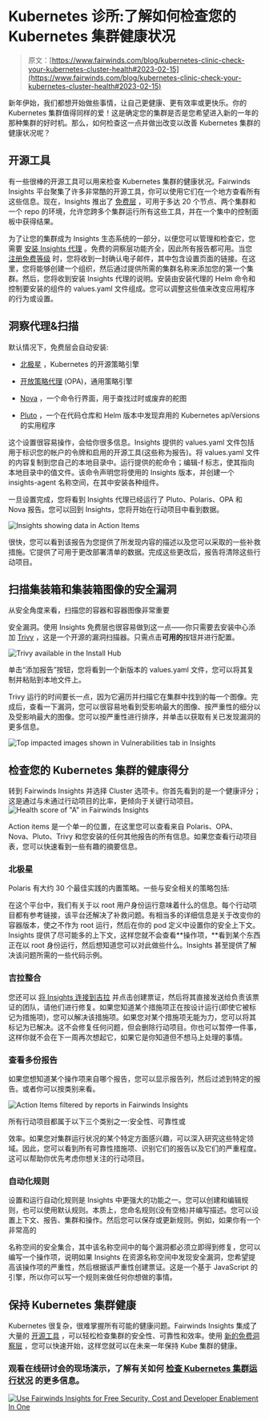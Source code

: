 # Kubernetes 诊所:了解如何检查您的 Kubernetes 集群健康状况

> 原文：[https://www.fairwinds.com/blog/kubernetes-clinic-check-your-kubernetes-cluster-health#2023-02-15](https://www.fairwinds.com/blog/kubernetes-clinic-check-your-kubernetes-cluster-health#2023-02-15)

 新年伊始，我们都想开始做些事情，让自己更健康、更有效率或更快乐。你的 Kubernetes 集群值得同样的爱！这是确定您的集群是否是您希望进入新的一年的那种集群的好时机。那么，如何检查这一点并做出改变以改善 Kubernetes 集群的健康状况呢？

## 开源工具

有一些很棒的开源工具可以用来检查 Kubernetes 集群的健康状况。Fairwinds Insights 平台聚集了许多非常酷的开源工具[](https://www.fairwinds.com/open-source-software)，你可以使用它们在一个地方查看所有这些信息。现在，Insights 推出了 [免费层](https://www.fairwinds.com/insights-pricing) ，可用于多达 20 个节点、两个集群和一个 repo 的环境，允许您跨多个集群运行所有这些工具，并在一个集中的控制面板中获得结果。

为了让您的集群成为 Insights 生态系统的一部分，以便您可以管理和检查它，您需要 [安装 Insights 代理](https://www.fairwinds.com/blog/fairwinds-insights-basics-tutorial-how-to-install-the-in-cluster-agent) 。免费的洞察层功能齐全，因此所有报告都可用。当您 [注册免费等级](https://www.fairwinds.com/blog/get-started-with-fairwinds-insights-free-tier) 时，您将收到一封确认电子邮件，其中包含设置页面的链接。在这里，您将能够创建一个组织，然后通过提供所需的集群名称来添加您的第一个集群。然后，您将收到安装 Insights 代理的说明。安装由安装代理的 Helm 命令和控制要安装的组件的 values.yaml 文件组成。您可以调整这些值来改变应用程序的行为或设置。

## 洞察代理&扫描

默认情况下，免费层会自动安装:

*   [北极星](https://www.fairwinds.com/polaris) ，Kubernetes 的开源策略引擎

*   [开放策略代理](https://www.openpolicyagent.org/) (OPA)，通用策略引擎

*   [Nova](https://nova.docs.fairwinds.com/) ，一个命令行界面，用于查找过时或废弃的舵图

*   [Pluto](https://pluto.docs.fairwinds.com/) ，一个在代码仓库和 Helm 版本中发现弃用的 Kubernetes apiVersions 的实用程序

这个设置很容易操作，会给你很多信息。Insights 提供的 values.yaml 文件包括用于标识您的帐户的令牌和启用的开源工具(这些称为报告)。将 values.yaml 文件的内容复制到您自己的本地目录中。运行提供的舵命令；编辑-f 标志，使其指向本地目录中的值文件。该命令声明您将使用的 Insights 版本，并创建一个 insights-agent 名称空间，在其中安装各种组件。

一旦设置完成，您将看到 Insights 代理已经运行了 Pluto、Polaris、OPA 和 Nova 报告。您可以回到 Insights，您将开始在行动项目中看到数据。

![Insights showing data in Action Items](img/b9ab548152eb0c5a71cb3f14347200b3.png)

很快，您可以看到该报告为您提供了所发现内容的描述以及您可以采取的一些补救措施。它提供了可用于更改部署清单的数据。完成这些更改后，报告将清除这些行动项目。

## 扫描集装箱和集装箱图像的安全漏洞

从安全角度来看，扫描您的容器和容器图像非常重要

安全漏洞。使用 Insights 免费层也很容易做到这一点——你只需要去安装中心添加 [Trivy](https://www.aquasec.com/products/trivy/) ，这是一个开源的漏洞扫描器。只需点击**可用的**按钮并进行配置。

![Trivy available in the Install Hub](img/4c10f225ad1ed068217eab561328769b.png)

单击“添加报告”按钮，您将看到一个新版本的 values.yaml 文件，您可以将其复制并粘贴到本地文件上。

Trivy 运行的时间要长一点，因为它遍历并扫描它在集群中找到的每一个图像。完成后，查看一下漏洞，您可以很容易地看到受影响最大的图像、按严重性的细分以及受影响最大的图像。您可以按严重性进行排序，并单击以获取有关已发现漏洞的更多信息。

![Top impacted images shown in Vulnerabilities tab in Insights](img/db196b8da25a7897027fa5ca0b9aaca2.png)

## 检查您的 Kubernetes 集群的健康得分

转到 Fairwinds Insights 并选择 Cluster 选项卡。你首先看到的是一个健康评分；这是通过与未通过行动项目的比率，更倾向于关键行动项目。![Health score of "A" in Fairwinds Insights](img/e4d1a7fa2d8d491ee87acd231abecf50.png)

Action items 是一个单一的位置，在这里您可以查看来自 Polaris、OPA、Nova、Pluto、Trivy 和您安装的任何其他报告的所有信息。如果您查看行动项目表，您可以快速看到一些有趣的摘要信息。

### 北极星

Polaris 有大约 30 个最佳实践的内置策略。一些与安全相关的策略包括:

在这个平台中，我们有关于以 root 用户身份运行意味着什么的信息。每个行动项目都有参考链接，该平台还解决了补救问题。有相当多的详细信息是关于改变你的容器版本，使之不作为 root 运行，然后在你的 pod 定义中设置你的安全上下文。Insights 提供了尽可能多的上下文，这样您就不会查看**操作项，**看到某个东西正在以 root 身份运行，然后想知道您可以对此做些什么。Insights 甚至提供了解决该问题所需的一些代码示例。

### 吉拉整合

您还可以 [将 Insights 连接到吉拉](https://www.fairwinds.com/blog/kubernetes-basics-tutorial-how-to-integrate-jira-and-fairwinds-insights) 并点击创建票证，然后将其直接发送给负责该票证的团队，请他们进行修复。如果您知道某个措施项正在按设计运行(即使它被标记为措施项)，您可以解决该措施项。如果您对某个措施项无能为力，您可以将其标记为已解决。这不会修复任何问题，但会删除行动项目。你也可以暂停一件事，这样你就不会在下一周再次想起它，如果它是你知道但不想马上处理的事情。

### 查看多份报告

如果您想知道某个操作项来自哪个报告，您可以显示报告列，然后过滤到特定的报告。或者你可以按类别来看。

![Action Items filtered by reports in Fairwinds Insights](img/4eaf95695c12c8c685ade89cc2edb77c.png)

所有行动项目都属于以下三个类别之一:安全性、可靠性或

效率。如果您对集群运行状况的某个特定方面感兴趣，可以深入研究这些特定领域。因此，您可以看到所有可靠性措施项、识别它们的报告以及它们的严重程度。这可以帮助你优先考虑你想关注的行动项目。

### 自动化规则

设置和运行自动化规则是 Insights 中更强大的功能之一。您可以创建和编辑规则，也可以使用默认规则。本质上，您命名规则(没有空格)并编写描述。您可以设置上下文、报告、集群和操作。然后您可以保存或更新规则。例如，如果你有一个非常高的

名称空间的安全集合，其中该名称空间中的每个漏洞都必须立即得到修复，您可以编写一个操作项，说明如果 Insights 在资源名称空间中发现安全漏洞，您希望提高该操作项的严重性，然后根据该严重性创建票证。这是一个基于 JavaScript 的引擎，所以你可以写一个规则来做任何你想做的事情。

## 保持 Kubernetes 集群健康

Kubernetes 很复杂，很难掌握所有可能的健康问题。Fairwinds Insights 集成了大量的 [开源工具](https://www.fairwinds.com/open-source-software) ，可以轻松检查集群的安全性、可靠性和效率。使用 [新的免费洞察层](https://www.fairwinds.com/blog/try-fairwinds-insights-kubernetes-governance-free-tier) ，您可以快速开始，这样您就可以在未来一年保持 Kube 集群的健康。

### 观看在线研讨会的现场演示，了解有关如何 [检查 Kubernetes 集群运行状况](https://www.fairwinds.com/kube-clinic-cluster-health-reg) 的更多信息。

[![Use Fairwinds Insights for Free Security, Cost and Developer Enablement In One](img/7c86296320eb01b215d8e2755e9c5b9d.png)](https://cta-redirect.hubspot.com/cta/redirect/2184645/34aa4987-a1f9-438a-a145-d7d82d5c479a)